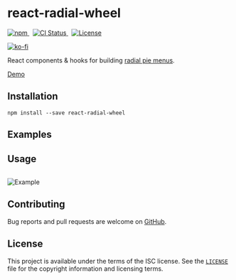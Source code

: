 # react-radial-wheel

<p>
    <a href="https://www.npmjs.com/package/react-radial-wheel" target="_blank" rel="noreferrer">
      <img alt="npm" src="https://img.shields.io/npm/v/react-radial-wheel.svg" />
    </a>&nbsp;
    <a href="https://github.com/michaelbull/react-radial-wheel/actions?query=workflow%3Aci" target="_blank" rel="noreferrer">
      <img alt="CI Status" src="https://github.com/michaelbull/kotlin-result/workflows/ci/badge.svg" />
    </a>&nbsp;
    <a href="https://github.com/michaelbull/react-radial-wheel/blob/master/LICENSE" target="_blank" rel="noreferrer">
      <img alt="License" src="https://img.shields.io/github/license/michaelbull/react-radial-wheel.svg" />
    </a>
</p>
<p>
  <a href="https://ko-fi.com/R5R0CFMN6" target="_blank" rel="noreferrer">
    <img alt="ko-fi" src="https://ko-fi.com/img/githubbutton_sm.svg" />
  </a>
</p>

React components & hooks for building [radial pie menus][wikipedia-pie-menu].

[Demo][storybook]

## Installation

```shell
npm install --save react-radial-wheel
```

## Examples

## Usage

```tsx

```

![Example](images/example.png)

## Contributing

Bug reports and pull requests are welcome on [GitHub][github].

## License

This project is available under the terms of the ISC license. See the
[`LICENSE`](LICENSE) file for the copyright information and licensing terms.

[npm]: https://www.npmjs.com/package/react-radial-wheel
[github]: https://github.com/michaelbull/react-radial-wheel

[storybook]: https://michaelbull.github.io/react-radial-wheel/

[wikipedia-pie-menu]: https://en.wikipedia.org/wiki/Pie_menu
